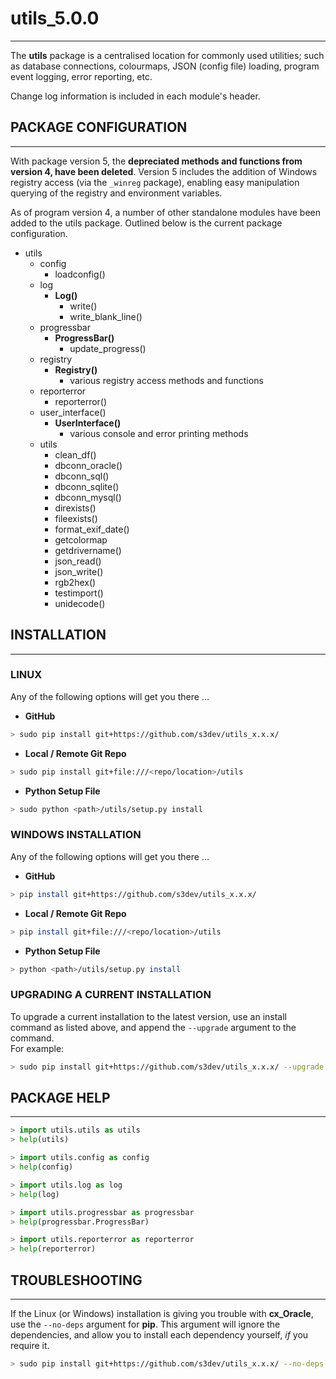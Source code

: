 
# utils_5.0.0
---
The **utils** package is a centralised location for commonly used utilities; such as database connections, colourmaps, JSON (config file) loading, program event logging, error reporting, etc.

Change log information is included in each module's header.


## PACKAGE CONFIGURATION
---
With package version 5, the **depreciated methods and functions from version 4, have been deleted**.  Version 5 includes the addition of Windows registry access (via the `_winreg` package), enabling easy manipulation querying of the registry and environment variables.

As of program version 4, a number of other standalone modules have been added to the utils package.  Outlined below is the current package configuration.

- utils
   + config
      + loadconfig()
   + log
      + **Log()**
         + write()
         + write_blank_line()
   + progressbar
       + **ProgressBar()**
          + update_progress()
   + registry
      + **Registry()**
         + various registry access methods and functions
   + reporterror
      + reporterror()
   + user_interface()
      + **UserInterface()**
         + various console and error printing methods
   + utils
      + clean_df()
      + dbconn_oracle()
      + dbconn_sql()
      + dbconn_sqlite()
      + dbconn_mysql()
      + direxists()
      + fileexists()
      + format_exif_date()
      + getcolormap
      + getdrivername()
      + json_read()
      + json_write()
      + rgb2hex()
      + testimport()
      + unidecode()


## INSTALLATION
---
### LINUX
Any of the following options will get you there ...

- **GitHub**
```bash
> sudo pip install git+https://github.com/s3dev/utils_x.x.x/
```

- **Local / Remote Git Repo**
```bash
> sudo pip install git+file:///<repo/location>/utils
```

- **Python Setup File**
```bash
> sudo python <path>/utils/setup.py install
```


### WINDOWS INSTALLATION
Any of the following options will get you there ...

- **GitHub**
```bash
> pip install git+https://github.com/s3dev/utils_x.x.x/
```

- **Local / Remote Git Repo**
```bash
> pip install git+file:///<repo/location>/utils
```

- **Python Setup File**
```bash
> python <path>/utils/setup.py install
```


### UPGRADING A CURRENT INSTALLATION
To upgrade a current installation to the latest version, use an install command as listed above, and append the `--upgrade` argument to the command.  
For example:

```bash
> sudo pip install git+https://github.com/s3dev/utils_x.x.x/ --upgrade
```


## PACKAGE HELP
---
```python
> import utils.utils as utils
> help(utils)
```  
```python
> import utils.config as config
> help(config)
```  
```python
> import utils.log as log
> help(log)
```  
```python
> import utils.progressbar as progressbar
> help(progressbar.ProgressBar)
```  
```python
> import utils.reporterror as reporterror
> help(reporterror)
```  


## TROUBLESHOOTING
---
If the Linux (or Windows) installation is giving you trouble with **cx_Oracle**, use the `--no-deps` argument for **pip**.  This argument will ignore the dependencies, and allow you to install each dependency yourself, *if* you require it.  

```bash
> sudo pip install git+https://github.com/s3dev/utils_x.x.x/ --no-deps
```
